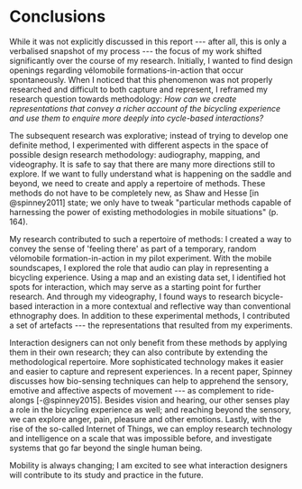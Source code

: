 # Conclusions

While it was not explicitly discussed in this report --- after all, this is only a verbalised snapshot of my process --- the focus of my work shifted significantly over the course of my research. Initially, I wanted to find design openings regarding vélomobile formations-in-action that occur spontaneously. When I noticed that this phenomenon was not properly researched and difficult to both capture and represent, I reframed my research question towards methodology: *How can we create representations that convey a richer account of the bicycling experience and use them to enquire more deeply into cycle-based interactions?*

The subsequent research was explorative; instead of trying to develop one definite method, I experimented with different aspects in the space of possible design research methodology: audiography, mapping, and videography. It is safe to say that there are many more directions still to explore. If we want to fully understand what is happening on the saddle and beyond, we need to create and apply a repertoire of methods. These methods do not have to be completely new, as Shaw and Hesse [in @spinney2011] state; we only have to tweak "particular methods capable of harnessing the power of existing methodologies in mobile situations" (p. 164). 

My research contributed to such a repertoire of methods: I created a way to convey the sense of 'feeling there' as part of a temporary, random vélomobile formation-in-action in my pilot experiment. With the mobile soundscapes, I explored the role that audio can play in representing a bicycling experience. Using a map and an existing data set, I identified hot spots for interaction, which may serve as a starting point for further research. And through my videography, I found ways to research bicycle-based interaction in a more contextual and reflective way than conventional ethnography does. In addition to these experimental methods, I contributed a set of artefacts --- the representations that resulted from my experiments.

Interaction designers can not only benefit from these methods by applying them in their own research; they can also contribute by extending the methodological repertoire. More sophisticated technology makes it easier and easier to capture and represent experiences. In a recent paper, Spinney discusses how bio-sensing techniques can help to apprehend the sensory, emotive and affective aspects of movement --- as complement to ride-alongs [-@spinney2015]. Besides vision and hearing, our other senses play a role in the bicycling experience as well; and reaching beyond the sensory, we can explore anger, pain, pleasure and other emotions. Lastly, with the rise of the so-called Internet of Things, we can employ research technology and intelligence on a scale that was impossible before, and investigate systems that go far beyond the single human being.

Mobility is always changing; I am excited to see what interaction designers will contribute to its study and practice in the future.


